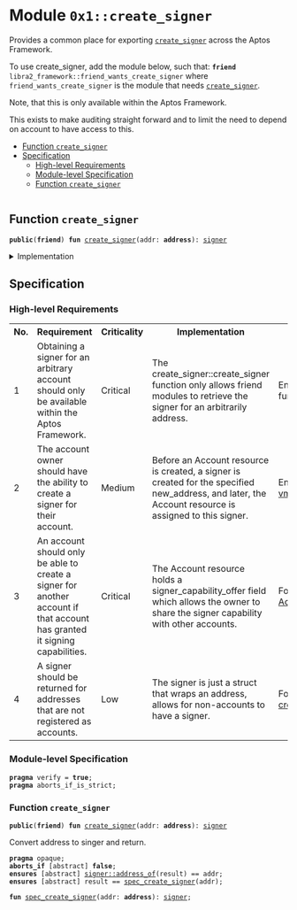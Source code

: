 
<a id="0x1_create_signer"></a>

# Module `0x1::create_signer`

Provides a common place for exporting <code><a href="create_signer.md#0x1_create_signer">create_signer</a></code> across the Aptos Framework.

To use create_signer, add the module below, such that:
<code><b>friend</b> libra2_framework::friend_wants_create_signer</code>
where <code>friend_wants_create_signer</code> is the module that needs <code><a href="create_signer.md#0x1_create_signer">create_signer</a></code>.

Note, that this is only available within the Aptos Framework.

This exists to make auditing straight forward and to limit the need to depend
on account to have access to this.


-  [Function `create_signer`](#0x1_create_signer_create_signer)
-  [Specification](#@Specification_0)
    -  [High-level Requirements](#high-level-req)
    -  [Module-level Specification](#module-level-spec)
    -  [Function `create_signer`](#@Specification_0_create_signer)


<pre><code></code></pre>



<a id="0x1_create_signer_create_signer"></a>

## Function `create_signer`



<pre><code><b>public</b>(<b>friend</b>) <b>fun</b> <a href="create_signer.md#0x1_create_signer">create_signer</a>(addr: <b>address</b>): <a href="../../libra2-stdlib/../move-stdlib/doc/signer.md#0x1_signer">signer</a>
</code></pre>



<details>
<summary>Implementation</summary>


<pre><code><b>public</b>(<b>friend</b>) <b>native</b> <b>fun</b> <a href="create_signer.md#0x1_create_signer">create_signer</a>(addr: <b>address</b>): <a href="../../libra2-stdlib/../move-stdlib/doc/signer.md#0x1_signer">signer</a>;
</code></pre>



</details>

<a id="@Specification_0"></a>

## Specification




<a id="high-level-req"></a>

### High-level Requirements

<table>
<tr>
<th>No.</th><th>Requirement</th><th>Criticality</th><th>Implementation</th><th>Enforcement</th>
</tr>

<tr>
<td>1</td>
<td>Obtaining a signer for an arbitrary account should only be available within the Aptos Framework.</td>
<td>Critical</td>
<td>The create_signer::create_signer function only allows friend modules to retrieve the signer for an arbitrarily address.</td>
<td>Enforced through function visibility.</td>
</tr>

<tr>
<td>2</td>
<td>The account owner should have the ability to create a signer for their account.</td>
<td>Medium</td>
<td>Before an Account resource is created, a signer is created for the specified new_address, and later, the Account resource is assigned to this signer.</td>
<td>Enforced by the <a href="https://github.com/aptos-labs/aptos-core/blob/main/third_party/move/move-vm/types/src/values/values_impl.rs#L1129">move vm</a>.</td>
</tr>

<tr>
<td>3</td>
<td>An account should only be able to create a signer for another account if that account has granted it signing capabilities.</td>
<td>Critical</td>
<td>The Account resource holds a signer_capability_offer field which allows the owner to share the signer capability with other accounts.</td>
<td>Formally verified via <a href="account.md#high-level-spec-3">AccountContainsAddr</a>.</td>
</tr>

<tr>
<td>4</td>
<td>A signer should be returned for addresses that are not registered as accounts.</td>
<td>Low</td>
<td>The signer is just a struct that wraps an address, allows for non-accounts to have a signer.</td>
<td>Formally verified via <a href="#0x1_create_signer_create_signer">create_signer</a>.</td>
</tr>

</table>




<a id="module-level-spec"></a>

### Module-level Specification


<pre><code><b>pragma</b> verify = <b>true</b>;
<b>pragma</b> aborts_if_is_strict;
</code></pre>



<a id="@Specification_0_create_signer"></a>

### Function `create_signer`


<pre><code><b>public</b>(<b>friend</b>) <b>fun</b> <a href="create_signer.md#0x1_create_signer">create_signer</a>(addr: <b>address</b>): <a href="../../libra2-stdlib/../move-stdlib/doc/signer.md#0x1_signer">signer</a>
</code></pre>


Convert address to singer and return.


<pre><code><b>pragma</b> opaque;
<b>aborts_if</b> [abstract] <b>false</b>;
<b>ensures</b> [abstract] <a href="../../libra2-stdlib/../move-stdlib/doc/signer.md#0x1_signer_address_of">signer::address_of</a>(result) == addr;
<b>ensures</b> [abstract] result == <a href="create_signer.md#0x1_create_signer_spec_create_signer">spec_create_signer</a>(addr);
</code></pre>




<a id="0x1_create_signer_spec_create_signer"></a>


<pre><code><b>fun</b> <a href="create_signer.md#0x1_create_signer_spec_create_signer">spec_create_signer</a>(addr: <b>address</b>): <a href="../../libra2-stdlib/../move-stdlib/doc/signer.md#0x1_signer">signer</a>;
</code></pre>


[move-book]: https://aptos.dev/move/book/SUMMARY
